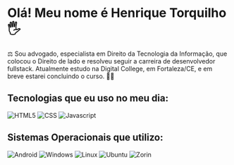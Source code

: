 <h1>Olá! Meu nome é Henrique Torquilho 🖐️</h1>

⚖️ Sou advogado, especialista em Direito da Tecnologia da Informação, que colocou o Direito de lado e resolveu seguir a carreira de desenvolvedor fullstack.
Atualmente estudo na Digital College, em Fortaleza/CE, e em breve estarei concluindo o curso. 🧑‍💻

<h2>Tecnologias que eu uso no meu dia:</h2>

![HTML5](https://img.shields.io/badge/HTML5-E34F26?style=for-the-badge&logo=html5&logoColor=white)
![CSS](https://img.shields.io/badge/CSS3-1572B6?style=for-the-badge&logo=css3&logoColor=white)
![Javascript](https://img.shields.io/badge/JavaScript-F7DF1E?style=for-the-badge&logo=javascript&logoColor=black)

<h2>Sistemas Operacionais que utilizo:</h2>

![Android](https://img.shields.io/badge/Android-3DDC84?style=for-the-badge&logo=android&logoColor=white)
 ![Windows](https://img.shields.io/badge/Windows-0078D6?style=for-the-badge&logo=windows&logoColor=white)
![Linux](https://img.shields.io/badge/Linux-FCC624?style=for-the-badge&logo=linux&logoColor=black)
![Ubuntu](https://img.shields.io/badge/Ubuntu-E95420?style=for-the-badge&logo=ubuntu&logoColor=white)
![Zorin](https://img.shields.io/badge/Zorin%20OS-0CC1F3?style=for-the-badge&logo=zorin&logoColor=white)
